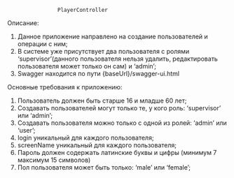 					PlayerController
Описание:
1. Данное приложение направлено на создание пользователей и операции с ним;
2. В системе уже присутствует два пользователя с ролями ‘supervisor’(данного
пользователя нельзя удалить, редактировать пользователя может только он
сам) и ‘admin’;
3. Swagger находится по пути {baseUrl}/swagger-ui.html

Основные требования к приложению:
1. Пользователь должен быть старше 16 и младше 60 лет;
2. Создавать пользователей могут только те, у кого роль: ‘supervisor’ или ‘admin’;
3. Создавать пользователя можно только с одной из ролей: ‘admin’ или ‘user’;
4. login уникальный для каждого пользователя;
5. screenName уникальный для каждого пользователя;
6. Пароль должен содержать латинские буквы и цифры (минимум 7 максимум 15
символов)
7. Пол пользователя может быть только: ‘male’ или ‘female’;